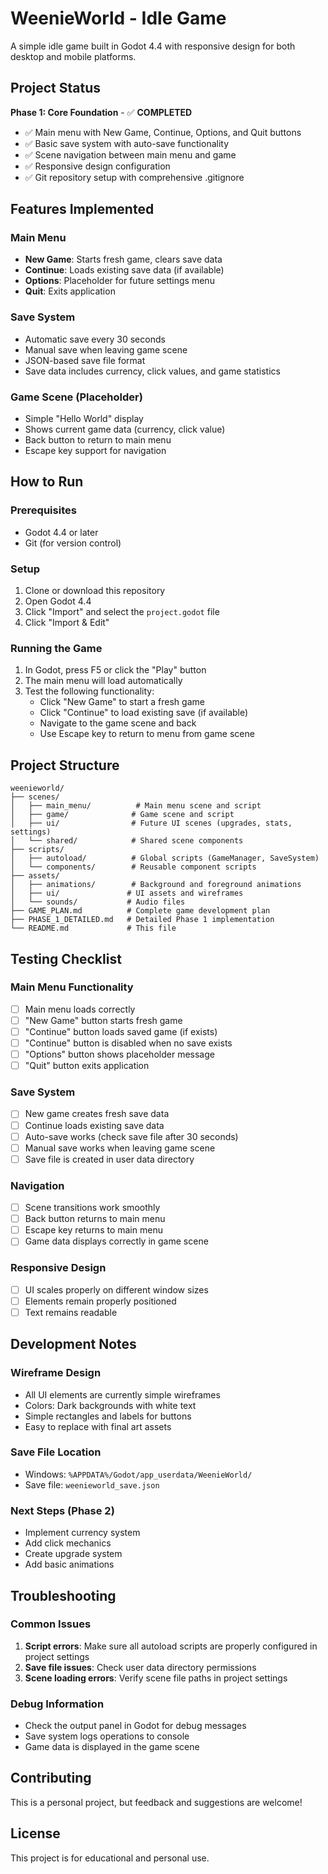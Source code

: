 # WeenieWorld - Idle Game

A simple idle game built in Godot 4.4 with responsive design for both desktop and mobile platforms.

## Project Status

**Phase 1: Core Foundation** - ✅ **COMPLETED**

- ✅ Main menu with New Game, Continue, Options, and Quit buttons
- ✅ Basic save system with auto-save functionality
- ✅ Scene navigation between main menu and game
- ✅ Responsive design configuration
- ✅ Git repository setup with comprehensive .gitignore

## Features Implemented

### Main Menu
- **New Game**: Starts fresh game, clears save data
- **Continue**: Loads existing save data (if available)
- **Options**: Placeholder for future settings menu
- **Quit**: Exits application

### Save System
- Automatic save every 30 seconds
- Manual save when leaving game scene
- JSON-based save file format
- Save data includes currency, click values, and game statistics

### Game Scene (Placeholder)
- Simple "Hello World" display
- Shows current game data (currency, click value)
- Back button to return to main menu
- Escape key support for navigation

## How to Run

### Prerequisites
- Godot 4.4 or later
- Git (for version control)

### Setup
1. Clone or download this repository
2. Open Godot 4.4
3. Click "Import" and select the `project.godot` file
4. Click "Import & Edit"

### Running the Game
1. In Godot, press F5 or click the "Play" button
2. The main menu will load automatically
3. Test the following functionality:
   - Click "New Game" to start a fresh game
   - Click "Continue" to load existing save (if available)
   - Navigate to the game scene and back
   - Use Escape key to return to menu from game scene

## Project Structure

```
weenieworld/
├── scenes/
│   ├── main_menu/          # Main menu scene and script
│   ├── game/              # Game scene and script
│   ├── ui/                # Future UI scenes (upgrades, stats, settings)
│   └── shared/            # Shared scene components
├── scripts/
│   ├── autoload/          # Global scripts (GameManager, SaveSystem)
│   └── components/        # Reusable component scripts
├── assets/
│   ├── animations/        # Background and foreground animations
│   ├── ui/               # UI assets and wireframes
│   └── sounds/           # Audio files
├── GAME_PLAN.md          # Complete game development plan
├── PHASE_1_DETAILED.md   # Detailed Phase 1 implementation
└── README.md             # This file
```

## Testing Checklist

### Main Menu Functionality
- [ ] Main menu loads correctly
- [ ] "New Game" button starts fresh game
- [ ] "Continue" button loads saved game (if exists)
- [ ] "Continue" button is disabled when no save exists
- [ ] "Options" button shows placeholder message
- [ ] "Quit" button exits application

### Save System
- [ ] New game creates fresh save data
- [ ] Continue loads existing save data
- [ ] Auto-save works (check save file after 30 seconds)
- [ ] Manual save works when leaving game scene
- [ ] Save file is created in user data directory

### Navigation
- [ ] Scene transitions work smoothly
- [ ] Back button returns to main menu
- [ ] Escape key returns to main menu
- [ ] Game data displays correctly in game scene

### Responsive Design
- [ ] UI scales properly on different window sizes
- [ ] Elements remain properly positioned
- [ ] Text remains readable

## Development Notes

### Wireframe Design
- All UI elements are currently simple wireframes
- Colors: Dark backgrounds with white text
- Simple rectangles and labels for buttons
- Easy to replace with final art assets

### Save File Location
- Windows: `%APPDATA%/Godot/app_userdata/WeenieWorld/`
- Save file: `weenieworld_save.json`

### Next Steps (Phase 2)
- Implement currency system
- Add click mechanics
- Create upgrade system
- Add basic animations

## Troubleshooting

### Common Issues
1. **Script errors**: Make sure all autoload scripts are properly configured in project settings
2. **Save file issues**: Check user data directory permissions
3. **Scene loading errors**: Verify scene file paths in project settings

### Debug Information
- Check the output panel in Godot for debug messages
- Save system logs operations to console
- Game data is displayed in the game scene

## Contributing

This is a personal project, but feedback and suggestions are welcome!

## License

This project is for educational and personal use. 